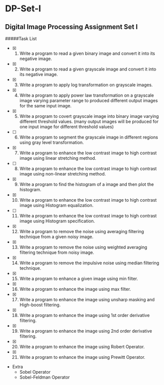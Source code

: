 # DP-Set-I
Digital Image Processing Assignment Set I
--------------

#####Task List

 - [x] 1. Write a program to read a given binary image and convert it into its negative image. 
 - [x] 2. Write a program to read a given grayscale image and convert it into its negative image. 
 - [x] 3. Write a program to apply log transformation on grayscale images. 
 - [x] 4. Write a program to apply power law transformation on a grayscale image varying parameter range to produced different output images for the same input image. 
 - [x] 5. Write a program to covert grayscale image into binary image varying different threshold values. (many output images will be produced for one input image for different threshold values) 
 - [ ] 6. Write a program to segment the grayscale image in different regions using gray level transformation. 
 - [x] 7. Write a program to enhance the low contrast image to high contrast image using linear stretching method. 
 - [ ] 8. Write a program to enhance the low contrast image to high contrast image using non-linear stretching method. 
 - [x] 9. Write a program to find the histogram of a image and then plot the histogram. 
 - [x] 10. Write a program to enhance the low contrast image to high contrast image using Histogram equalization.  
 - [ ] 11. Write a program to enhance the low contrast image to high contrast image using Histogram specification.   
 - [x] 12. Write a program to remove the noise using averaging filtering technique from a given noisy image.  
 - [x] 13. Write a program to remove the noise using weighted averaging filtering technique from noisy image.  
 - [x] 14. Write a program to remove the impulsive noise using median filtering technique.  
 - [x] 15. Write a program to enhance a given image using min filter.  
 - [x] 16. Write a program to enhance the image using max filter.  
 - [x] 17. Write a program to enhance the image using unsharp masking and High-boost filtering.  
 - [x] 18. Write a program to enhance the image using 1st order derivative filtering.  
 - [x] 19. Write a program to enhance the image using 2nd order derivative filtering.  
 - [x] 20. Write a program to enhance the image using Robert Operator.  
 - [x] 21. Write a program to enhance the image using Prewitt Operator. 
 - Extra
   - Sobel Operator
   - Sobel-Feldman Operator
